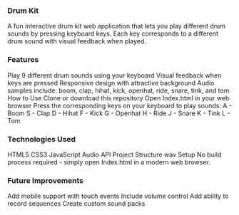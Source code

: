 

### Drum Kit
A fun interactive drum kit web application that lets you play different drum sounds by pressing keyboard keys. Each key corresponds to a different drum sound with visual feedback when played.

### Features
Play 9 different drum sounds using your keyboard
Visual feedback when keys are pressed
Responsive design with attractive background
Audio samples include: boom, clap, hihat, kick, openhat, ride, snare, tink, and tom
How to Use
Clone or download this repository
Open Index.html in your web browser
Press the corresponding keys on your keyboard to play sounds:
A - Boom
S - Clap
D - Hihat
F - Kick
G - Openhat
H - Ride
J - Snare
K - Tink
L - Tom

### Technologies Used
HTML5
CSS3
JavaScript
Audio API
Project Structure
wav
Setup
No build process required - simply open Index.html in a modern web browser.

### Future Improvements
Add mobile support with touch events
Include volume control
Add ability to record sequences
Create custom sound packs